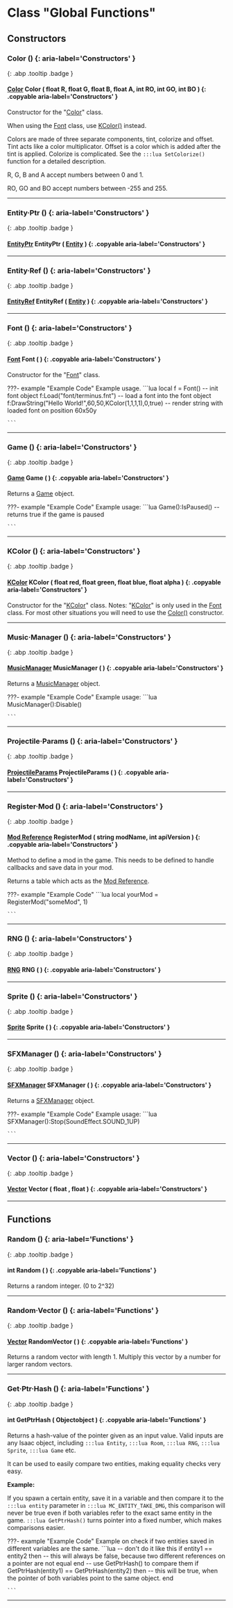 # Class "Global Functions"
## Constructors
### Color () {: aria-label='Constructors' }
[ ](#){: .abp .tooltip .badge }
#### [Color](../abp/Color) Color ( float R, float G, float B, float A, int RO, int GO, int BO ) {: .copyable aria-label='Constructors' }

Constructor for the "[Color](../abp/Color)" class.

When using the [Font](../abp/Font) class, use [KColor()](../abp/KColor) instead. 

Colors are made of three separate components, tint, colorize and offset. Tint acts like a color multiplicator. Offset is a color which is added after the tint is applied. Colorize is complicated. See the `:::lua SetColorize()` function for a detailed description.

R, G, B and A accept numbers between 0 and 1.

RO, GO and BO accept numbers between -255 and 255.
___ 
### Entity·Ptr () {: aria-label='Constructors' }
[ ](#){: .abp .tooltip .badge }
#### [EntityPtr](../abp/EntityPtr) EntityPtr ( [Entity](../abp/Entity ) ) {: .copyable aria-label='Constructors' }

___ 
### Entity·Ref () {: aria-label='Constructors' }
[ ](#){: .abp .tooltip .badge }
#### [EntityRef](../abp/EntityRef) EntityRef ( [Entity](../abp/Entity ) ) {: .copyable aria-label='Constructors' }

___ 
### Font () {: aria-label='Constructors' }
[ ](#){: .abp .tooltip .badge }
#### [Font](../abp/Font) Font ( ) {: .copyable aria-label='Constructors' }

Constructor for the "[Font](../abp/Font)" class.

???- example "Example Code"
    Example usage.
    ```lua 
    local f = Font() -- init font object
    f:Load("font/terminus.fnt") -- load a font into the font object
    f:DrawString("Hello World!",60,50,KColor(1,1,1,1),0,true) -- render string with loaded font on position 60x50y
    
    ```

___ 
### Game () {: aria-label='Constructors' }
[ ](#){: .abp .tooltip .badge }
#### [Game](../abp/Game) Game ( ) {: .copyable aria-label='Constructors' }

Returns a [Game](../abp/Game) object.

???- example "Example Code"
    Example usage:
    ```lua 
    Game():IsPaused()
    --returns true if the game is paused
    
    ```
___ 
### KColor () {: aria-label='Constructors' }
[ ](#){: .abp .tooltip .badge }
#### [KColor](../abp/KColor) KColor ( float red, float green, float blue, float alpha ) {: .copyable aria-label='Constructors' }

Constructor for the "[KColor](../abp/KColor)" class.
Notes: "[KColor](../abp/KColor)" is only used in the [Font](../abp/Font) class. For most other situations you will need to use the [Color()](../abp/Color) constructor.
___ 
### Music·Manager () {: aria-label='Constructors' }
[ ](#){: .abp .tooltip .badge }
#### [MusicManager](../abp/MusicManager) MusicManager ( ) {: .copyable aria-label='Constructors' }

Returns a [MusicManager](../abp/MusicManager) object.

???- example "Example Code"
    Example usage:
    ```lua 
    MusicManager():Disable()
    
    ```
___ 
### Projectile·Params () {: aria-label='Constructors' }
[ ](#){: .abp .tooltip .badge }
#### [ProjectileParams](../abp/ProjectileParams) ProjectileParams ( ) {: .copyable aria-label='Constructors' }

___ 
### Register·Mod () {: aria-label='Constructors' }
[ ](#){: .abp .tooltip .badge }
#### [Mod Reference](../abp/ModReference) RegisterMod ( string modName, int apiVersion ) {: .copyable aria-label='Constructors' }

Method to define a mod in the game. This needs to be defined to handle callbacks and save data in your mod.

Returns a table which acts as the [Mod Reference](../abp/ModReference).

???- example "Example Code"
    ```lua 
    local yourMod = RegisterMod("someMod", 1)
    
    ```

___ 
### RNG () {: aria-label='Constructors' }
[ ](#){: .abp .tooltip .badge }
#### [RNG](../abp/RNG) RNG ( ) {: .copyable aria-label='Constructors' }

___ 
### Sprite () {: aria-label='Constructors' }
[ ](#){: .abp .tooltip .badge }
#### [Sprite](../abp/Sprite) Sprite ( ) {: .copyable aria-label='Constructors' }

___ 
### SFXManager () {: aria-label='Constructors' }
[ ](#){: .abp .tooltip .badge }
#### [SFXManager](../abp/SFXManager) SFXManager ( ) {: .copyable aria-label='Constructors' }

Returns a [SFXManager](../abp/SFXManager) object.

???- example "Example Code"
    Example usage:
    ```lua 
    SFXManager():Stop(SoundEffect.SOUND_1UP)
    
    ```
___ 
### Vector () {: aria-label='Constructors' }
[ ](#){: .abp .tooltip .badge }
#### [Vector](../abp/Vector) Vector ( float , float ) {: .copyable aria-label='Constructors' }

___ 
## Functions
### Random () {: aria-label='Functions' }
[ ](#){: .abp .tooltip .badge }
#### int Random ( ) {: .copyable aria-label='Functions' }
Returns a random integer. (0 to 2^32) 
___ 
### Random·Vector () {: aria-label='Functions' }
[ ](#){: .abp .tooltip .badge }
#### [Vector](../abp/Vector) RandomVector ( ) {: .copyable aria-label='Functions' }
Returns a random vector with length 1. Multiply this vector by a number for larger random vectors.
___ 
### Get·Ptr·Hash () {: aria-label='Functions' }
[ ](#){: .abp .tooltip .badge }
#### int GetPtrHash ( Objectobject ) {: .copyable aria-label='Functions' }
Returns a hash-value of the pointer given as an input value. Valid inputs are any Isaac object, including `:::lua Entity`, `:::lua Room`, `:::lua RNG`, `:::lua Sprite`, `:::lua Game` etc.

It can be used to easily compare two entities, making equality checks very easy.

**Example:**

If you spawn a certain entity, save it in a variable and then compare it to the `:::lua entity` parameter in `:::lua MC_ENTITY_TAKE_DMG`, this comparison will never be true even if both variables refer to the exact same entity in the game. `:::lua GetPtrHash()` turns pointer into a fixed number, which makes comparisons easier.

???- example "Example Code"
    Example on check if two entities saved in different variables are the same.
    ```lua 
    -- don't do it like this
    if entity1 == entity2 then
        -- this will always be false, because two different references on a pointer are not equal
    end
    -- use GetPtrHash() to compare them
    if GetPtrHash(entity1) == GetPtrHash(entity2) then
        -- this will be true, when the pointer of both variables point to the same object.
    end
    
    ```

___ 
